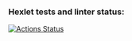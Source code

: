 ### Hexlet tests and linter status:
[![Actions Status](https://github.com/Hisun0/layout-designer-project-58/workflows/hexlet-check/badge.svg)](https://github.com/Hisun0/layout-designer-project-58/actions)